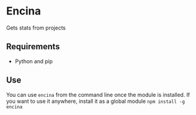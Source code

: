 # Encina

Gets stats from projects

## Requirements

- Python and pip

## Use

You can use `encina` from the command line once the module is installed. If you want to use it anywhere, install it as a global module `npm install -g encina`
